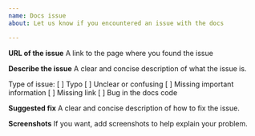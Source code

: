 ```yaml
---
name: Docs issue
about: Let us know if you encountered an issue with the docs

---
```


**URL of the issue**
A link to the page where you found the issue

**Describe the issue**
A clear and concise description of what the issue is.

Type of issue:
[ ] Typo
[ ] Unclear or confusing
[ ] Missing important information
[ ] Missing link
[ ] Bug in the docs code

**Suggested fix**
A clear and concise description of how to fix the issue.

**Screenshots**
If you want, add screenshots to help explain your problem.
